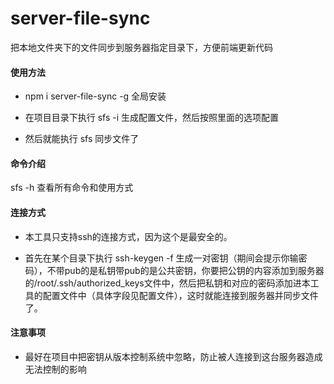 # server-file-sync
把本地文件夹下的文件同步到服务器指定目录下，方便前端更新代码

#### 使用方法

- npm i server-file-sync -g 全局安装

- 在项目目录下执行 sfs -i 生成配置文件，然后按照里面的选项配置

- 然后就能执行 sfs 同步文件了

#### 命令介绍
sfs -h 查看所有命令和使用方式

#### 连接方式
- 本工具只支持ssh的连接方式，因为这个是最安全的。

- 首先在某个目录下执行 ssh-keygen -f <fileName>生成一对密钥（期间会提示你输密码），不带pub的是私钥带pub的是公共密钥，你要把公钥的内容添加到服务器的/root/.ssh/authorized_keys文件中，然后把私钥和对应的密码添加进本工具的配置文件中（具体字段见配置文件），这时就能连接到服务器并同步文件了。

#### 注意事项
- 最好在项目中把密钥从版本控制系统中忽略，防止被人连接到这台服务器造成无法控制的影响